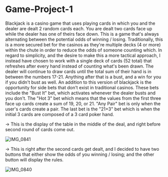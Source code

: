 # Game-Project-1
Blackjack is a casino game that uses playing cards in which you and the dealer are dealt 2 random cards each. You are dealt two cards face up while the dealer has one of theirs face down. This is a game that's always alternating between the potential odds of winning / losing. Traditionally, this is a more secured bet for the casinos as they're multiple decks (4 or more) within the chute in order to reduce the odds of someone counting which. In regard to simplicity, and the desire to make this a more tactical approach, I instead have chosen to work with a single deck of cards (52 total) that refreshes after every hand instead of counting what's been drawn.
The dealer will continue to draw cards until the total sum of their hand is in between the numbers 17-21. Anything after that is a bust, and a win for you if you didn't bust as well. 
An addition to this version of blackjack is the opportunity for side bets that don't exist in traditional casinos. These bets include the "Bust It" bet, which activates whenever the dealer busts and you don't. The "Hot 3" bet which means that the values from the first three face up cards create a sum of 19, 20, or 21. "Any Pair" bet is only when the user's cards create a pair. The last bet is the "21+3" bet which is when the initial 3 cards are composed of a 3 card poker hand.




-> This is the display of the table in the middle of the deal, and right before second round of cards come out.

![IMG_0841](https://user-images.githubusercontent.com/120392542/210416149-79adabb3-7745-438b-a4bb-345b213964d4.jpg)




-> This is right after the second cards get dealt, and I decided to have two buttons that either show the odds of you winning / losing; and the other button will display the rules.

![IMG_0840](https://user-images.githubusercontent.com/120392542/210415969-6b42f4fb-8057-4d1d-ae21-7056237d18cb.jpg)






